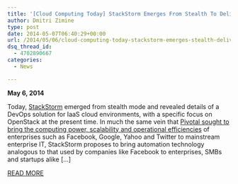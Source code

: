 ```yaml
---
title: '[Cloud Computing Today] StackStorm Emerges From Stealth To Deliver Artificial Intelligence To DevOps Technology For Cloud Infrastructures'
author: Dmitri Zimine
type: post
date: 2014-05-07T06:40:29+00:00
url: /2014/05/06/cloud-computing-today-stackstorm-emerges-stealth-deliver-artificial-intelligence-devops-technology-cloud-infrastructures/
dsq_thread_id:
  - 4702890667
categories:
  - News

---
```

**May 6, 2014**

Today, <a href="http://stackstorm.com/" target="_blank">StackStorm</a> emerged from stealth mode and revealed details of a DevOps solution for IaaS cloud environments, with a specific focus on OpenStack at the present time. In much the same vein that <a href="http://cloud-computing-today.com/2013/04/29/emcs-pivotal-one-attempts-to-bring-facebook-google-and-amazon-web-services-it-infrastructure-to-enterprise/" target="_blank">Pivotal sought to bring the computing power, scalability and operational efficiencies</a> of enterprises such as Facebook, Google, Yahoo and Twitter to mainstream enterprise IT, StackStorm proposes to bring automation technology analogous to that used by companies like Facebook to enterprises, SMBs and startups alike [&#8230;]

<a href="http://cloud-computing-today.com/2014/05/06/1070298/" target="_blank">READ MORE</a>